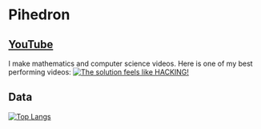 # Pihedron

## [YouTube](https://youtube.com/@pihedron)

I make mathematics and computer science videos. Here is one of my best performing videos:
[![The solution feels like HACKING!](https://img.youtube.com/vi/rJ2IvRXSin4/0.jpg)](https://www.youtube.com/watch?v=rJ2IvRXSin4)

## Data

[![Top Langs](https://github-readme-stats.vercel.app/api/top-langs/?username=pihedron&layout=compact&bg_color=0d1117&hide_border=true&text_color=fff&title_color=fff&custom_title=Top%20Languages&hide=html,css,nix,dockerfile)](https://github.com/pihedron)
